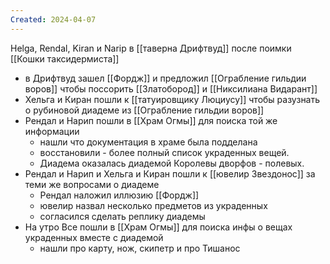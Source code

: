 ```yaml
---
Created: 2024-04-07
---
```

Helga, Rendal, Kiran и Narip в [[таверна Дрифтвуд]] после поимки [[Кошки таксидермиста]]
- в Дрифтвуд зашел [[Фордж]] и предложил [[Ограбление гильдии воров]] чтобы поссорить [[Златобород]] и [[Никсилиана Видарант]]
- Хельга и Киран пошли к [[татуировщику Люциусу]] чтобы разузнать о рубиновой диадеме из [[Ограбление гильдии воров]]
- Рендал и Нарип пошли в [[Храм Огмы]] для поиска той же информации
	- нашли что документация в храме была подделана
	- восстановили - более полный список украденных вещей.
	- Диадема оказалась диадемой Королевы дворфов - полевых.
- Рендал и Нарип и Хельга и Киран пошли к [[ювелир Звездонос]] за теми же вопросами о диадеме
	- Рендал наложил иллюзию [[Фордж]]
	- ювелир назвал несколько предметов из украденных
	- согласился сделать реплику диадемы
- На утро Все пошли в [[Храм Огмы]] для поиска инфы о вещах украденных вместе с диадемой
	- нашли про карту, нож, скипетр и про Тишанос